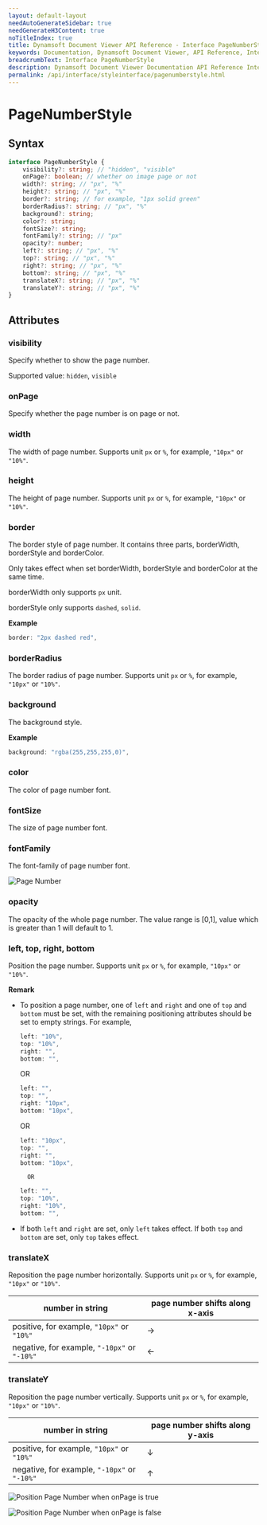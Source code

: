 ```yaml
---
layout: default-layout
needAutoGenerateSidebar: true
needGenerateH3Content: true
noTitleIndex: true
title: Dynamsoft Document Viewer API Reference - Interface PageNumberStyle
keywords: Documentation, Dynamsoft Document Viewer, API Reference, Interface PageNumberStyle
breadcrumbText: Interface PageNumberStyle
description: Dynamsoft Document Viewer Documentation API Reference Interface PageNumberStyle Page
permalink: /api/interface/styleinterface/pagenumberstyle.html
---
```


# PageNumberStyle

## Syntax

```typescript
interface PageNumberStyle {
	visibility?: string; // "hidden", "visible"
	onPage?: boolean; // whether on image page or not
	width?: string; // "px", "%"
	height?: string; // "px", "%"
	border?: string; // for example, "1px solid green"
	borderRadius?: string; // "px", "%"
	background?: string;
	color?: string;
	fontSize?: string;
	fontFamily?: string; // "px"
	opacity?: number;
    left?: string; // "px", "%"
	top?: string; // "px", "%"
	right?: string; // "px", "%"
	bottom?: string; // "px", "%"
	translateX?: string; // "px", "%"
	translateY?: string; // "px", "%"
}
```

## Attributes

### visibility

Specify whether to show the page number. 

Supported value: `hidden`, `visible`

### onPage

Specify whether the page number is on page or not.

### width

The width of page number. Supports unit `px` or `%`, for example, `"10px"` or `"10%"`.

### height

The height of page number. Supports unit `px` or `%`, for example, `"10px"` or `"10%"`.

### border

The border style of page number. It contains three parts, borderWidth, borderStyle and borderColor.

Only takes effect when set borderWidth, borderStyle and borderColor at the same time.

borderWidth only supports `px` unit.

borderStyle only supports `dashed`, `solid`.

**Example**

```typescript
border: "2px dashed red", 
```

### borderRadius

The border radius of page number. Supports unit `px` or `%`, for example, `"10px"` or `"10%"`.

### background

The background style.

**Example**

```typescript
background: "rgba(255,255,255,0)", 
```

### color

The color of page number font.

### fontSize

The size of page number font.

### fontFamily

The font-family of page number font.

![Page Number](/assets/imgs/pagenumber-1.png)

### opacity

The opacity of the whole page number. The value range is [0,1], value which is greater than 1 will default to 1.

### left, top, right, bottom

Position the page number. Supports unit `px` or `%`, for example, `"10px"` or `"10%"`.

**Remark**

- To position a page number, one of `left` and `right` and one of `top` and `bottom` must be set, with the remaining positioning attributes should be set to empty strings. For example, 
	```typescript
	left: "10%",
	top: "10%",
	right: "",
	bottom: "",
	```
	OR
	```typescript
	left: "",
	top: "",
	right: "10px",
	bottom: "10px",
	```
	OR
	```typescript
	left: "10px",
	top: "",
	right: "",
	bottom: "10px",
	```
		OR
	```typescript
	left: "",
	top: "10%",
	right: "10%",
	bottom: "",
	```
- If both `left` and `right` are set, only `left` takes effect. If both `top` and `bottom` are set, only `top` takes effect.

### translateX

Reposition the page number horizontally. Supports unit `px` or `%`, for example, `"10px"` or `"10%"`.

| number in string                             | page number shifts along x-axis |
| -------------------------------------------- | ------------------------------- |
| positive, for example, `"10px"` or `"10%"`   | →                               |
| negative, for example, `"-10px"` or `"-10%"` | ←                               |

### translateY

Reposition the page number vertically. Supports unit `px` or `%`, for example, `"10px"` or `"10%"`.

| number in string                             | page number shifts along y-axis |
| -------------------------------------------- | ------------------------------- |
| positive, for example, `"10px"` or `"10%"`   | ↓                               |
| negative, for example, `"-10px"` or `"-10%"` | ↑                               |


![Position Page Number when onPage is true](/assets/imgs/positionpagenumber-1.png)

![Position Page Number when onPage is false](/assets/imgs/positionpagenumber-2.png)